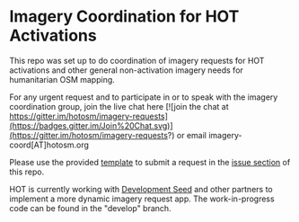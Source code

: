 Imagery Coordination for HOT Activations
================

This repo was set up to do coordination of imagery requests for HOT activations and other general non-activation imagery needs for humanitarian OSM mapping.

For any urgent request and to participate in or to speak with the imagery coordination group, join the live chat here [![join the chat at https://gitter.im/hotosm/imagery-requests](https://badges.gitter.im/Join%20Chat.svg)](https://gitter.im/hotosm/imagery-requests?) or email imagery-coord[AT]hotosm.org

Please use the provided [template](https://github.com/hotosm/imagery-requests/blob/master/ISSUE_TEMPLATE.md) to submit a request in the [issue section](https://github.com/hotosm/imagery-requests/issues?q=is%3Aissue+is%3Aopen+label%3A%22Imagery+Request%22) of this repo.

HOT is currently working with [Development Seed](https://github.com/developmentseed) and other partners to implement a more dynamic imagery request app. The work-in-progress code can be found in the "develop" branch.
